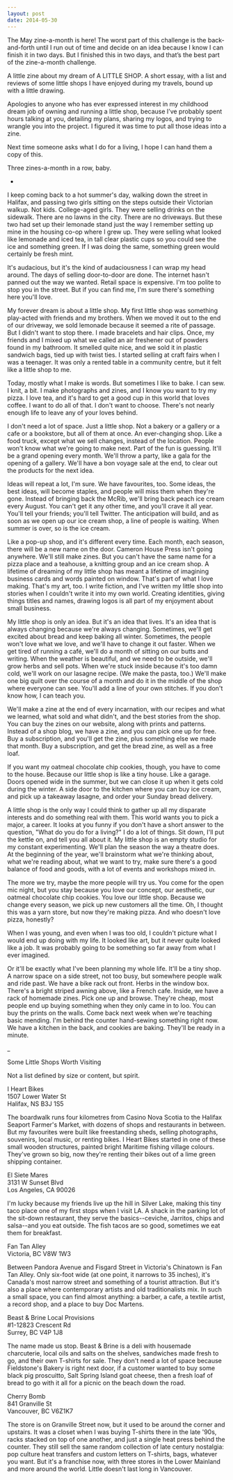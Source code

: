 ```yaml
---
layout: post
date: 2014-05-30
---
```


The May zine-a-month is here! The worst part of this challenge is the back-and-forth until I run out of time and decide on an idea because I know I can finish it in two days. But I finished this in two days, and that’s the best part of the zine-a-month challenge.

A little zine about my dream of A LITTLE SHOP. A short essay, with a list and reviews of some little shops I have enjoyed during my travels, bound up with a little drawing.

Apologies to anyone who has ever expressed interest in my childhood dream job of owning and running a little shop, because I’ve probably spent hours talking at you, detailing my plans, sharing my logos, and trying to wrangle you into the project. I figured it was time to put all those ideas into a zine.

Next time someone asks what I do for a living, I hope I can hand them a copy of this.

Three zines-a-month in a row, baby.

-

I keep coming back to a hot summer's day, walking down the street in Halifax, and passing two girls sitting on the steps outside their Victorian walkup. Not kids. College-aged girls. They were selling drinks on the sidewalk. There are no lawns in the city. There are no driveways. But these two had set up their lemonade stand just the way I remember setting up mine in the housing co-op where I grew up. They were selling what looked like lemonade and iced tea, in tall clear plastic cups so you could see the ice and something green. If I was doing the same, something green would certainly be fresh mint.
     
It's audacious, but it's the kind of audaciousness I can wrap my head around. The days of selling door-to-door are done. The internet hasn't panned out the way we wanted. Retail space is expensive. I'm too polite to stop you in the street. But if you can find me, I'm sure there's something here you'll love.
     
My forever dream is about a little shop. My first little shop was something play-acted with friends and my brothers. When we moved it out to the end of our driveway, we sold lemonade because it seemed a rite of passage. But I didn't want to stop there. I made bracelets and hair clips. Once, my friends and I mixed up what we called an air freshener out of powders found in my bathroom. It smelled quite nice, and we sold it in plastic sandwich bags, tied up with twist ties. I started selling at craft fairs when I was a teenager. It was only a rented table in a community centre, but it felt like a little shop to me.
     
Today, mostly what I make is words. But sometimes I like to bake. I can sew. I knit, a bit. I make photographs and zines, and I know you want to try my pizza. I love tea, and it's hard to get a good cup in this world that loves coffee. I want to do all of that. I don't want to choose. There's not nearly enough life to leave any of your loves behind. 
     
I don't need a lot of space. Just a little shop. Not a bakery or a gallery or a cafe or a bookstore, but all of them at once. An ever-changing shop. Like a food truck, except what we sell changes, instead of the location. People won't know what we're going to make next. Part of the fun is guessing. It'll be a grand opening every month. We'll throw a party, like a gala for the opening of a gallery. We'll have a bon voyage sale at the end, to clear out the products for the next idea. 
     
Ideas will repeat a lot, I'm sure. We have favourites, too. Some ideas, the best ideas, will become staples, and people will miss them when they're gone. Instead of bringing back the McRib, we'll bring back peach ice cream every August. You can't get it any other time, and you'll crave it all year. You'll tell your friends; you'll tell Twitter. The anticipation will build, and as soon as we open up our ice cream shop, a line of people is waiting. When summer is over, so is the ice cream.
     
Like a pop-up shop, and it's different every time. Each month, each season, there will be a new name on the door. Cameron House Press isn't going anywhere. We'll still make zines. But you can't have the same name for a pizza place and a teahouse, a knitting group and an ice cream shop. A lifetime of dreaming of my little shop has meant a lifetime of imagining business cards and words painted on window. That's part of what I love making. That's my art, too. I write fiction, and I've written my little shop into stories when I couldn't write it into my own world. Creating identities, giving things titles and names, drawing logos is all part of my enjoyment about small business.
     
My little shop is only an idea. But it's an idea that lives. It's an idea that is always changing because we're always changing. Sometimes, we'll get excited about bread and keep baking all winter. Sometimes, the people won't love what we love, and we'll have to change it out faster. When we get tired of running a café, we'll do a month of sitting on our butts and writing. When the weather is beautiful, and we need to be outside, we'll grow herbs and sell pots. When we're stuck inside because it's too damn cold, we'll work on our lasagne recipe. (We make the pasta, too.) We'll make one big quilt over the course of a month and do it in the middle of the shop where everyone can see. You'll add a line of your own stitches. If you don't know how, I can teach you.
     
We'll make a zine at the end of every incarnation, with our recipes and what we learned, what sold and what didn't, and the best stories from the shop. You can buy the zines on our website, along with prints and patterns. Instead of a shop blog, we have a zine, and you can pick one up for free. Buy a subscription, and you'll get the zine, plus something else we made that month. Buy a subscription, and get the bread zine, as well as a free loaf.  
     
If you want my oatmeal chocolate chip cookies, though, you have to come to the house. Because our little shop is like a tiny house. Like a garage. Doors opened wide in the summer, but we can close it up when it gets cold during the winter. A side door to the kitchen where you can buy ice cream, and pick up a takeaway lasagne, and order your Sunday bread delivery. 
     
A little shop is the only way I could think to gather up all my disparate interests and do something real with them. This world wants you to pick a major, a career. It looks at you funny if you don't have a short answer to the question, "What do you do for a living?" I do a lot of things. Sit down, I'll put the kettle on, and tell you all about it. My little shop is an empty studio for my constant experimenting. We'll plan the season the way a theatre does. At the beginning of the year, we'll brainstorm what we're thinking about, what we're reading about, what we want to try, make sure there's a good balance of food and goods, with a lot of events and workshops mixed in. 
     
The more we try, maybe the more people will try us. You come for the open mic night, but you stay because you love our concept, our aesthetic, our oatmeal chocolate chip cookies. You love our little shop. Because we change every season, we pick up new customers all the time. Oh, I thought this was a yarn store, but now they're making pizza. And who doesn't love pizza, honestly? 
     
When I was young, and even when I was too old, I couldn't picture what I would end up doing with my life. It looked like art, but it never quite looked like a job. It was probably going to be something so far away from what I ever imagined. 
     
Or it'll be exactly what I've been planning my whole life. It'll be a tiny shop. A narrow space on a side street, not too busy, but somewhere people walk and ride past. We have a bike rack out front. Herbs in the window box. There's a bright striped awning above, like a French cafe. Inside, we have a rack of homemade zines. Pick one up and browse. They're cheap, most people end up buying something when they only came in to loo. You can buy the prints on the walls. Come back next week when we're teaching basic mending. I'm behind the counter hand-sewing something right now. We have a kitchen in the back, and cookies are baking. They'll be ready in a minute.
     
_
     
Some Little Shops Worth Visiting

Not a list defined by size or content, but spirit. 

I Heart Bikes  
1507 Lower Water St  
Halifax, NS B3J 1S5

The boardwalk runs four kilometres from Casino Nova Scotia to the Halifax Seaport Farmer's Market, with dozens of shops and restaurants in between. But my favourites were built like freestanding sheds, selling photographs, souvenirs, local music, or renting bikes. I Heart Bikes started in one of these small wooden structures, painted bright Maritime fishing village colours. They've grown so big, now they're renting their bikes out of a lime green shipping container.

El Siete Mares  
3131 W Sunset Blvd  
Los Angeles, CA 90026

I'm lucky because my friends live up the hill in Silver Lake, making this tiny taco place one of my first stops when I visit LA. A shack in the parking lot of the sit-down restaurant, they serve the basics--ceviche, Jarritos, chips and salsa--and you eat outside. The fish tacos are so good, sometimes we eat them for breakfast.

Fan Tan Alley  
Victoria, BC V8W 1W3

Between Pandora Avenue and Fisgard Street in Victoria's Chinatown is Fan Tan Alley. Only six-foot wide (at one point, it narrows to 35 inches), it's Canada's most narrow street and something of a tourist attraction. But it's also a place where contemporary artists and old traditionalists mix. In such a small space, you can find almost anything: a barber, a cafe, a textile artist, a record shop, and a place to buy Doc Martens.

Beast & Brine Local Provisions  
#1-12823 Crescent Rd  
Surrey, BC V4P 1J8

The name made us stop. Beast & Brine is a deli with housemade charcuterie, local oils and salts on the shelves, sandwiches made fresh to go, and their own T-shirts for sale. They don't need a lot of space because Fieldstone's Bakery is right next door, if a customer wanted to buy some black pig proscuitto, Salt Spring Island goat cheese, then a fresh loaf of bread to go with it all for a picnic on the beach down the road.

Cherry Bomb  
841 Granville St  
Vancouver, BC V6Z1K7

The store is on Granville Street now, but it used to be around the corner and upstairs. It was a closet when I was buying T-shirts there in the late '90s, racks stacked on top of one another, and just a single heat press behind the counter. They still sell the same random collection of late century nostalgia: pop culture heat transfers  and custom letters on T-shirts, bags, whatever you want. But it's a franchise now, with three stores in the Lower Mainland and more around the world. Little doesn't last long in Vancouver.
